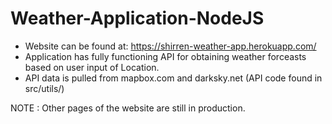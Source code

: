 # Weather-Application-NodeJS

- Website can be found at: https://shirren-weather-app.herokuapp.com/
- Application has fully functioning API for obtaining weather forceasts based on user input of Location.
- API data is pulled from mapbox.com and darksky.net (API code found in src/utils/)

NOTE : Other pages of the website are still in production.
